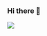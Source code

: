 ### Hi there 👋

<!-- <img src="/Users/skireev/Desktop/JS/vs/contributions.svg" style="max-width: 100%;"> -->
<img src="/Svyat54/Svyat54/blob/main/Users/skireev/Desktop/JS/vs/contributions.svg" style="max-width: 100%;">

<!--
**Svyat54/Svyat54** is a ✨ _special_ ✨ repository because its `README.md` (this file) appears on your GitHub profile.

Here are some ideas to get you started:

- 🔭 I’m currently working on ...
- 🌱 I’m currently learning ...
- 👯 I’m looking to collaborate on ...
- 🤔 I’m looking for help with ...
- 💬 Ask me about ...
- 📫 How to reach me: ...
- 😄 Pronouns: ...
- ⚡ Fun fact: ...
-->
